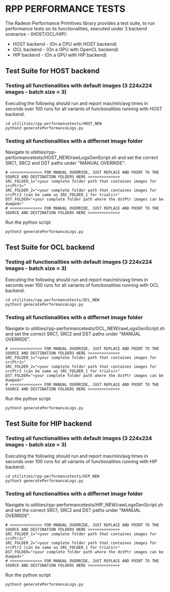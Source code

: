 # RPP PERFORMANCE TESTS
The Radeon Performance Primitives library provides a test suite, to run performance tests on its functionalities, executed under 3 backend scenarios - (HOST/OCL/HIP):
- HOST backend - (On a CPU with HOST backend)
- OCL backend - (On a GPU with OpenCL backend)
- HIP backend - (On a GPU with HIP backend)
## Test Suite for HOST backend
### Testing all functionalities with default images (3 224x224 images - batch size = 3)
Executing the following should run and report max/min/avg times in seconds over 100 runs for all variants of functionalities running with HOST backend.
```
cd utilities/rpp-performancetests/HOST_NEW
python3 generatePerformanceLogs.py
```
### Testing all functionalities with a differnet image folder
Navigate to utilities/rpp-performancetests/HOST_NEW/rawLogsGenScript.sh and set the correct SRC1, SRC2 and DST paths under "MANUAL OVERRIDE".
```
# <<<<<<<<<<<<<< FOR MANUAL OVERRIDE, JUST REPLACE AND POINT TO THE SOURCE AND DESTINATION FOLDERS HERE >>>>>>>>>>>>>>
SRC_FOLDER_1="<your complete folder path that containes images for  srcPtr1>"
SRC_FOLDER_2="<your complete folder path that containes images for  srcPtr2 (can be same as SRC_FOLDER_1 for trials)>"
DST_FOLDER="<your complete folder path where the dstPtr images can be dumped>"
# <<<<<<<<<<<<<< FOR MANUAL OVERRIDE, JUST REPLACE AND POINT TO THE SOURCE AND DESTINATION FOLDERS HERE >>>>>>>>>>>>>>
```
Run the python script
```
python3 generatePerformanceLogs.py
```

## Test Suite for OCL backend
### Testing all functionalities with default images (3 224x224 images - batch size = 3)
Executing the following should run and report max/min/avg times in seconds over 100 runs for all variants of functionalities running with OCL backend.
```
cd utilities/rpp-performancetests/OCL_NEW
python3 generatePerformanceLogs.py
```
### Testing all functionalities with a differnet image folder
Navigate to utilities/rpp-performancetests/OCL_NEW/rawLogsGenScript.sh and set the correct SRC1, SRC2 and DST paths under "MANUAL OVERRIDE".
```
# <<<<<<<<<<<<<< FOR MANUAL OVERRIDE, JUST REPLACE AND POINT TO THE SOURCE AND DESTINATION FOLDERS HERE >>>>>>>>>>>>>>
SRC_FOLDER_1="<your complete folder path that containes images for  srcPtr1>"
SRC_FOLDER_2="<your complete folder path that containes images for  srcPtr2 (can be same as SRC_FOLDER_1 for trials)>"
DST_FOLDER="<your complete folder path where the dstPtr images can be dumped>"
# <<<<<<<<<<<<<< FOR MANUAL OVERRIDE, JUST REPLACE AND POINT TO THE SOURCE AND DESTINATION FOLDERS HERE >>>>>>>>>>>>>>
```
Run the python script
```
python3 generatePerformanceLogs.py
```

## Test Suite for HIP backend
### Testing all functionalities with default images (3 224x224 images - batch size = 3)
Executing the following should run and report max/min/avg times in seconds over 100 runs for all variants of functionalities running with HIP backend.
```
cd utilities/rpp-performancetests/HIP_NEW
python3 generatePerformanceLogs.py
```
### Testing all functionalities with a differnet image folder
Navigate to utilities/rpp-performancetests/HIP_NEW/rawLogsGenScript.sh and set the correct SRC1, SRC2 and DST paths under "MANUAL OVERRIDE".
```
# <<<<<<<<<<<<<< FOR MANUAL OVERRIDE, JUST REPLACE AND POINT TO THE SOURCE AND DESTINATION FOLDERS HERE >>>>>>>>>>>>>>
SRC_FOLDER_1="<your complete folder path that containes images for  srcPtr1>"
SRC_FOLDER_2="<your complete folder path that containes images for  srcPtr2 (can be same as SRC_FOLDER_1 for trials)>"
DST_FOLDER="<your complete folder path where the dstPtr images can be dumped>"
# <<<<<<<<<<<<<< FOR MANUAL OVERRIDE, JUST REPLACE AND POINT TO THE SOURCE AND DESTINATION FOLDERS HERE >>>>>>>>>>>>>>
```
Run the python script
```
python3 generatePerformanceLogs.py
```
